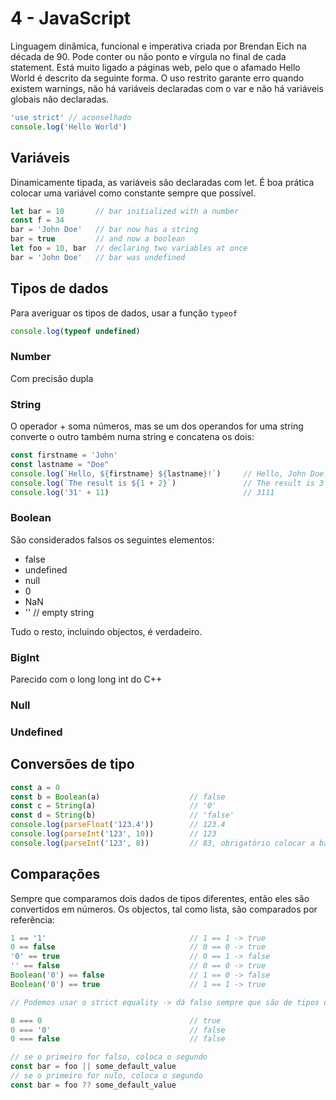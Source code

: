# 4 - JavaScript

Linguagem dinâmica, funcional e imperativa criada por Brendan Eich na década de 90. Pode conter ou não ponto e vírgula no final de cada statement. Está muito ligado a páginas web, pelo que o afamado Hello World é descrito da seguinte forma. O uso restrito garante erro quando existem warnings, não há variáveis declaradas com o var e não há variáveis globais não declaradas.

```javascript
'use strict' // aconselhado
console.log('Hello World')
```

## Variáveis

Dinamicamente tipada, as variáveis são declaradas com let. É boa prática colocar uma variável como constante sempre que possível.

```javascript
let bar = 10       // bar initialized with a number
const f = 34
bar = 'John Doe'   // bar now has a string
bar = true         // and now a boolean
let foo = 10, bar  // declaring two variables at once
bar = 'John Doe'   // bar was undefined
```

## Tipos de dados

Para averiguar os tipos de dados, usar a função `typeof`

```js
console.log(typeof undefined)
```

### Number

Com precisão dupla

### String

O operador + soma números, mas se um dos operandos for uma string converte o outro também numa string e concatena os dois:

```js
const firstname = 'John'
const lastname = "Doe"
console.log(`Hello, ${firstname} ${lastname}!`)     // Hello, John Doe!
console.log(`The result is ${1 + 2}`)               // The result is 3
console.log('31' + 11)                              // 3111
```

### Boolean

São considerados falsos os seguintes elementos:

- false
- undefined
- null
- 0
- NaN
- '' // empty string

Tudo o resto, incluindo objectos, é verdadeiro.

### BigInt

Parecido com o long long int do C++

### Null

### Undefined

## Conversões de tipo

```js
const a = 0
const b = Boolean(a)                    // false
const c = String(a)                     // '0'
const d = String(b)                     // 'false'
console.log(parseFloat('123.4'))        // 123.4
console.log(parseInt('123', 10))        // 123
console.log(parseInt('123', 8))         // 83, obrigatório colocar a base da conversão
```

## Comparações

Sempre que comparamos dois dados de tipos diferentes, então eles são convertidos em números. Os objectos, tal como lista, são comparados por referência:

```js
1 == '1'                                // 1 == 1 -> true
0 == false                              // 0 == 0 -> true
'0' == true                             // 0 == 1 -> false
'' == false                             // 0 == 0 -> true
Boolean('0') == false                   // 1 == 0 -> false
Boolean('0') == true                    // 1 == 1 -> true

// Podemos usar o strict equality -> dá falso sempre que são de tipos diferentes

0 === 0                                 // true
0 === '0'                               // false
0 === false                             // false

// se o primeiro for falso, coloca o segundo
const bar = foo || some_default_value
// se o primeiro for nulo, coloca o segundo
const bar = foo ?? some_default_value
```

